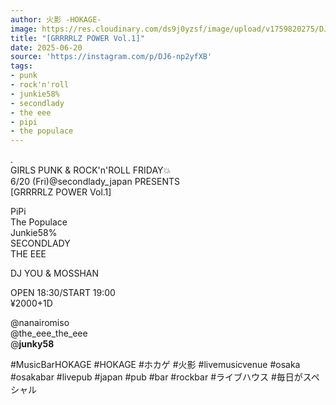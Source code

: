 ```yaml
---
author: 火影 -HOKAGE-
image: https://res.cloudinary.com/ds9j0yzsf/image/upload/v1759820275/DJ6-np2yfXB.jpg
title: "[GRRRRLZ POWER Vol.1]"
date: 2025-06-20
source: 'https://instagram.com/p/DJ6-np2yfXB'
tags:
- punk
- rock'n'roll
- junkie58%
- secondlady
- the eee
- pipi
- the populace
---
```

.<br>
GIRLS PUNK & ROCK'n'ROLL FRIDAY💥<br>
6/20 (Fri)@secondlady_japan PRESENTS<br>
[GRRRRLZ POWER Vol.1]

PiPi<br>
The Populace<br>
Junkie58%<br>
SECONDLADY<br>
THE EEE

DJ YOU & MOSSHAN

OPEN 18:30/START 19:00<br>
¥2000+1D

@nanairomiso <br>
@the_eee_the_eee <br>
@__junky58__ 

#MusicBarHOKAGE #HOKAGE #ホカゲ #火影 #livemusicvenue #osaka #osakabar #livepub #japan #pub #bar #rockbar #ライブハウス #毎日がスペシャル